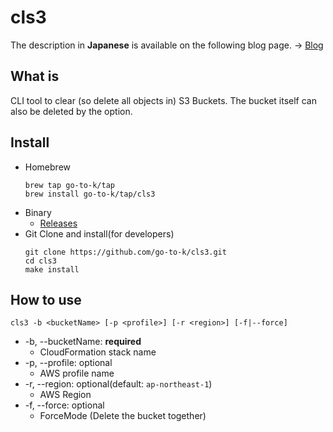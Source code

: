 # cls3

The description in **Japanese** is available on the following blog page. -> [Blog](https://go-to-k.hatenablog.com/entry/cls3)

## What is

CLI tool to clear (so delete all objects in) S3 Buckets. The bucket itself can also be deleted by the option.

## Install

- Homebrew
  ```
  brew tap go-to-k/tap
  brew install go-to-k/tap/cls3
  ```
- Binary
  - [Releases](https://github.com/go-to-k/cls3/releases)
- Git Clone and install(for developers)
  ```
  git clone https://github.com/go-to-k/cls3.git
  cd cls3
  make install
  ```

## How to use
  ```
  cls3 -b <bucketName> [-p <profile>] [-r <region>] [-f|--force]
  ```

- -b, --bucketName: **required**
  - CloudFormation stack name
- -p, --profile: optional
  - AWS profile name
- -r, --region: optional(default: `ap-northeast-1`)
  - AWS Region
- -f, --force: optional
  - ForceMode (Delete the bucket together)